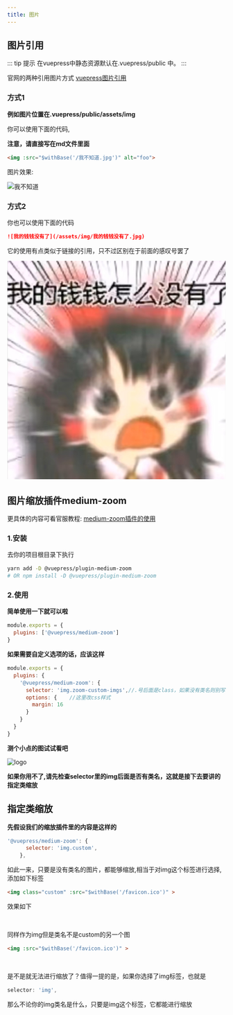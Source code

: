 ```yaml
---
title: 图片
---
```


## 图片引用

::: tip 提示
在vuepress中静态资源默认在.vuepress/public 中。
:::

官网的两种引用图片方式
[vuepress图片引用](https://vuepress.vuejs.org/zh/guide/assets.html#%E7%9B%B8%E5%AF%B9%E8%B7%AF%E5%BE%84)

### 方式1

**例如图片位置在.vuepress/public/assets/img**

你可以使用下面的代码,

**注意，请直接写在md文件里面**

```html
<img :src="$withBase('/我不知道.jpg')" alt="foo">
```

图片效果:

<img :src="$withBase('/assets/img/我不知道.jpg')" alt="我不知道">

### 方式2

你也可以使用下面的代码
```md
![我的钱钱没有了](/assets/img/我的钱钱没有了.jpg) 
```

它的使用有点类似于链接的引用，只不过区别在于前面的感叹号罢了

![我的钱钱没有了](/assets/img/我的钱钱没有了.jpg)

## 图片缩放插件medium-zoom

更具体的内容可看官服教程:
[medium-zoom插件的使用](https://vuepress.vuejs.org/zh/plugin/official/plugin-medium-zoom.html)

### 1.安装

去你的项目根目录下执行
```sh
yarn add -D @vuepress/plugin-medium-zoom
# OR npm install -D @vuepress/plugin-medium-zoom
```

### 2.使用

**简单使用一下就可以啦**
```js
module.exports = {
  plugins: ['@vuepress/medium-zoom']
}
```
**如果需要自定义选项的话，应该这样**
```js
module.exports = {
  plugins: {
    '@vuepress/medium-zoom': {
      selector: 'img.zoom-custom-imgs',//.号后面是class，如果没有类名则别写
      options: {    //这里改css样式
        margin: 16
      }
    }
  }
}
```
**测个小点的图试试看吧**

![logo](/favicon.ico)

**如果你用不了,请先检查selector里的img后面是否有类名，这就是接下去要讲的指定类缩放**

## 指定类缩放

**先假设我们的缩放插件里的内容是这样的**
```js
'@vuepress/medium-zoom': {
      selector: 'img.custom',
    },
```

如此一来，只要是没有类名的图片，都能够缩放,相当于对img这个标签进行选择,添加如下标签

```html
<img class="custom" :src="$withBase('/favicon.ico')" >
```

效果如下

<img class="custom" :src="$withBase('/favicon.ico')" >

同样作为img但是类名不是custom的另一个图
```html
<img :src="$withBase('/favicon.ico')" >
```
<img :src="$withBase('/favicon.ico')" >

是不是就无法进行缩放了？值得一提的是，如果你选择了img标签，也就是
```js
selector: 'img',
```
那么不论你的img类名是什么，只要是img这个标签，它都能进行缩放
